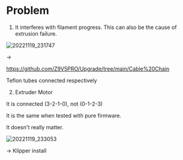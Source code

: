 # Problem

1. It interferes with filament progress. This can also be the cause of extrusion failure.
 
![20221119_231747](https://user-images.githubusercontent.com/102475504/202855344-e8bf53c6-f5bc-44c2-84db-a04d9a696b45.jpg)

-> 

https://github.com/Z9V5PRO/Upgrade/tree/main/Cable%20Chain

Teflon tubes connected respectively



2. Extruder Motor 

It is connected (3-2-1-0), not (0-1-2-3)

It is the same when tested with pure firmware. 

It doesn't really matter.


![20221119_233053](https://user-images.githubusercontent.com/102475504/202856048-c4e136c9-f9c2-41d1-85ff-cba03ca50f8b.jpg)

-> Klipper install
